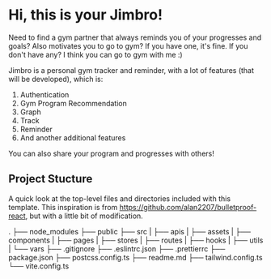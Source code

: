 # Hi, this is your Jimbro!

Need to find a gym partner that always reminds you of your progresses and goals? Also motivates you to go to gym? If you have one, it's fine. If you don't have any? I think you can go to gym with me :)

Jimbro is a personal gym tracker and reminder, with a lot of features (that will be developed), which is:

1. Authentication
2. Gym Program Recommendation
3. Graph
4. Track
5. Reminder
6. And another additional features

You can also share your program and progresses with others!

## Project Stucture

A quick look at the top-level files and directories included with this template. This inspiration is from https://github.com/alan2207/bulletproof-react, but with a little bit of modification.

.
├── node_modules
├── public
├── src
| ├── apis
| ├── assets
| ├── components
| ├── pages
| ├── stores
| ├── routes
| ├── hooks
| ├── utils
| └── vars
├── .gitignore
├── .eslintrc.json
├── .prettierrc
├── package.json
├── postcss.config.ts
├── readme.md
├── tailwind.config.ts
└── vite.config.ts
